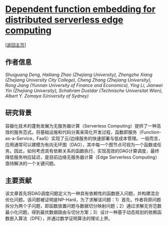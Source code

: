 # [Dependent function embedding for distributed serverless edge computing](https://doi.org/10.1109/TPDS.2021.3137380)

\[[返回主页](../../README.md#before-2022)\]

## 作者信息
*Shuiguang Deng, Hailiang Zhao (Zhejiang University), Zhengzhe Xiang (Zhejiang University City College), Cheng Zhang  (Zhejiang University), Rong Jiang (Yunnan University of Finance and Economics), Ying Li, Jianwei Yin  (Zhejiang University), Schahram Dustdar (Technische Universitat Wien), Albert Y. Zomaya (University of Sydney)*

## 研究背景
容器化技术的蓬勃发展为无服务器计算（Serverless Computing）提供了一种高效的服务范式。将基础设施和代码分离来简化开发过程，函数即服务（Function-as-a-Service，FaaS）实现了云/边缘服务的快速部署与低成本管理。一般而言，应用通常可以建模为有向无环图（DAG），其中每一个图节点可视为一个函数或任务。因此，如何考虑具有依赖关系的函数执行，实现高效的DAG计算调度，最终降低服务响应延迟，是目前边缘无服务器计算（Edge Serverless Computing）亟待解决的一个关键问题。

## 主要贡献
该文章首先将DAG调度问题定义为一种具有依赖性的函数嵌入问题，并构建混合优化问题。该问题被证明是NP-Hard，为了求解该问题：1）首先，作者将原问题拆分为两个子问题，即函数放置问题与数据切分映射问题；2）通过求解无穷范数最小化问题，得到最优数据路由与切分方案；3）设计一种基于动态规划的依赖函数嵌入算法（DPE），并通过数学证明算法的理论上界。